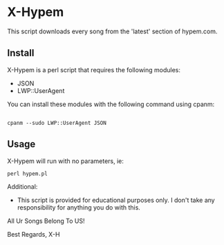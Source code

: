 <h1>X-Hypem</h1>
This script downloads every song from the 'latest' section of hypem.com. 

Install
-----------
X-Hypem is a perl script that requires the following modules:
* JSON
* LWP::UserAgent

You can install these modules with the following command using cpanm:

<code>
cpanm --sudo LWP::UserAgent JSON
</code>

Usage
-----------
X-Hypem will run with no parameters, ie:

<code>perl hypem.pl</code>

Additional:
* This script is provided for educational purposes only. I don't take any responsibility for anything you do with 
this.

All Ur Songs Belong To US!

Best Regards,
X-H